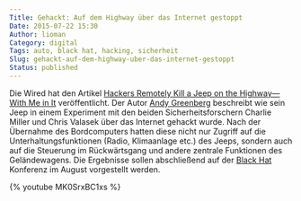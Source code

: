 ```yaml
---
Title: Gehackt: Auf dem Highway über das Internet gestoppt
Date: 2015-07-22 15:30
Author: lioman
Category: digital
Tags: auto, black hat, hacking, sicherheit
Slug: gehackt-auf-dem-highway-uber-das-internet-gestoppt
Status: published
---
```


Die Wired hat den Artikel [Hackers Remotely Kill a Jeep on the Highway—With Me in It](http://www.wired.com/2015/07/hackers-remotely-kill-jeep-highway/)
veröffentlicht. Der Autor [Andy Greenberg](http://www.wired.com/author/andygreenberg/)
beschreibt wie sein Jeep in einem Experiment mit den beiden Sicherheitsforschern
Charlie Miller und Chris Valasek über das Internet gehackt wurde.
Nach der Übernahme des Bordcomputers hatten diese nicht nur Zugriff
auf die Unterhaltungsfunktionen (Radio, Klimaanlage etc.) des Jeeps,
sondern auch auf die Steuerung im Rückwärtsgang und andere zentrale
Funktionen des Geländewagens. Die Ergebnisse sollen abschließend auf
der [Black Hat](https://www.blackhat.com/us-15/briefings.html#remote-exploitation-of-an-unaltered-passenger-vehicle)
Konferenz im August vorgestellt werden.

{% youtube MK0SrxBC1xs %}
